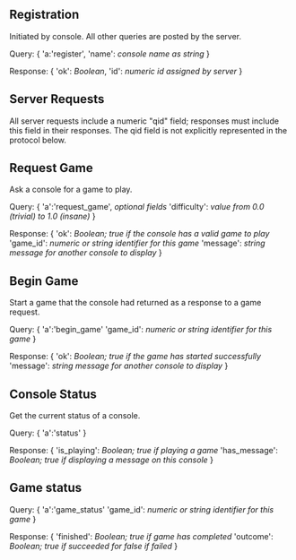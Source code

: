
Registration
------------

Initiated by console. All other queries are posted by the server.

Query:
{ 
    'a:'register',
    'name': _console name as string_ 
}

Response:
{
    'ok': _Boolean_,
    'id': _numeric id assigned by server_
}


Server Requests
---------------

All server requests include a numeric "qid" field; responses must include this field in their responses. The qid field is not explicitly represented in the protocol below.

Request Game
------------

Ask a console for a game to play.

Query:
{
    'a':'request_game',
    _optional fields_
    'difficulty': _value from 0.0 (trivial) to 1.0 (insane)_
}

Response:
{
    'ok': _Boolean; true if the console has a valid game to play_
    'game_id': _numeric or string identifier for this game_
    'message': _string message for another console to display_
}

Begin Game
----------

Start a game that the console had returned as a response to a game request.

Query:
{
    'a':'begin_game'
    'game_id': _numeric or string identifier for this game_
}

Response:
{
    'ok': _Boolean; true if the game has started successfully_
    'message': _string message for another console to display_
}

Console Status
--------------

Get the current status of a console.

Query:
{
    'a':'status'
}

Response:
{
    'is_playing': _Boolean; true if playing a game_
    'has_message': _Boolean; true if displaying a message on this console_
}

Game status
-----------

Query:
{
    'a':'game_status'
    'game_id': _numeric or string identifier for this game_
}

Response:
{
    'finished': _Boolean; true if game has completed_
    'outcome': _Boolean; true if succeeded for false if failed_
}

